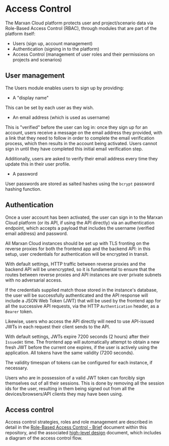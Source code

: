 # Access Control

The Marxan Cloud platform protects user and project/scenario data via Role-Based
Access Control (RBAC), through modules that are part of the platform itself:

- Users (sign up, account management)
- Authentication (signing in to the platform)
- Access Control (management of user roles and their permissions on projects and
  scenarios)

## User management

The Users module enables users to sign up by providing:

- A "display name"

This can be set by each user as they wish.

- An email address (which is used as username)

This is "verified" before the user can log in: once they sign up for an account,
users receive a message on the email address they provided, with a link that
they need to follow in order to complete the email verification process, which
then results in the account being activated. Users cannot sign in until they
have completed this initial email verification step.

Additionally, users are asked to verify their email address every time they
update this in their user profile.

- A password

User passwords are stored as salted hashes using the `bcrypt` password hashing
function.

## Authentication

Once a user account has been activated, the user can sign in to the Marxan Cloud
platform (or its API, if using the API directly) via an authentication endpoint,
which accepts a payload that includes the username (verified email address) and
password.

All Marxan Cloud instances should be set up with TLS fronting on the reverse
proxies for both the frontend app and the backend API: in this setup, user
credentials for authentication will be encrypted in transit.

With default settings, HTTP traffic between reverse proxies and the backend API
will be unencrypted, so it is fundamental to ensure that the routes between
reverse proxies and API instances are over private subnets with no adversarial
access.

If the credentials supplied match those stored in the instance's database, the
user will be successfully authenticated and the API response will include a JSON
Web Token (JWT) that will be used by the frontend app for all the successive API
requests, via the HTTP `Authentication` header, as a `Bearer` token.

Likewise, users who access the API directly will need to use API-issued JWTs
in each request their client sends to the API.

With default settings, JWTs expire 7200 seconds (2 hours) after their `IssuedAt`
time. The frontend app will automatically attempt to obtain a new fresh JWT
before the current one expires, if the user is actively using the application.
All tokens have the same validity (7200 seconds).

The validity timespan of tokens can be configured for each instance, if
necessary.

Users who are in possession of a valid JWT token can forcibly sign themselves
out of all their sessions. This is done by removing all the session ids for the
user, resulting in them being signed out from all the devices/browsers/API
clients they may have been using.

## Access control

Access control strategies, roles and role management are described in detail in
the [Role-Based Access Control -
Brief](./features/role-based-access-control/brief.md) document within this
repository, and the associated [high-level
design](./features/role-based-access-control/high-level-design.md) document,
which includes a diagram of the access control flow.